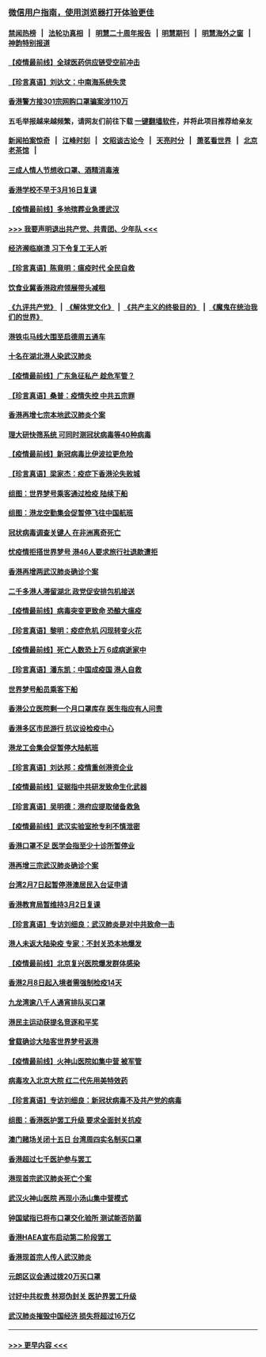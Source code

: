 ### [微信用户指南，使用浏览器打开体验更佳](https://github.com/gfw-breaker/banned-news1/blob/master/indexes/wechat-guide.md?t=0)
#### [禁闻热榜](热点新闻.md?t=0)  &nbsp;&nbsp;|&nbsp;&nbsp; [法轮功真相](https://github.com/gfw-breaker/truth/blob/master/README.md?t=0) &nbsp;&nbsp;|&nbsp;&nbsp; [明慧二十周年报告](https://github.com/gfw-breaker/mh-reports/blob/master/README.md?t=0) &nbsp;&nbsp;|&nbsp;&nbsp;[明慧期刊](https://github.com/gfw-breaker/mh-qikan) &nbsp;&nbsp;|&nbsp;&nbsp; [明慧海外之窗](https://github.com/gfw-breaker/mh-news/blob/master/README.md?t=0) &nbsp;&nbsp;|&nbsp;&nbsp; [神韵特别报道](https://github.com/gfw-breaker/mh-news/blob/master/shenyun.md?t=0)
#### [【疫情最前线】全球医药供应链受空前冲击](../pages/nsc415/n11869614.md?t=02152002) 
#### [【珍言真语】刘达文：中南海系统失灵](../pages/nsc415/n11869465.md?t=02152002) 
#### [香港警方接301宗网购口罩骗案涉110万](../pages/nsc415/n11867572.md?t=02152002) 
#### 五毛举报越来越频繁，请网友们前往下载 [一键翻墙软件](https://github.com/gfw-breaker/ssr-accounts)，并将此项目推荐给亲友
#### [新闻拍案惊奇](https://github.com/gfw-breaker/banned-news1/blob/master/pages/link4.md) &nbsp;&nbsp;|&nbsp;&nbsp; [江峰时刻](https://github.com/gfw-breaker/banned-news1/blob/master/pages/link4.md) &nbsp;&nbsp;|&nbsp;&nbsp; [文昭谈古论今](https://github.com/gfw-breaker/banned-news1/blob/master/pages/link4.md) &nbsp;&nbsp;|&nbsp;&nbsp; [天亮时分](https://github.com/gfw-breaker/banned-news1/blob/master/pages/link4.md) &nbsp;&nbsp;|&nbsp;&nbsp; [萧茗看世界](https://github.com/gfw-breaker/banned-news1/blob/master/pages/link4.md) &nbsp;&nbsp;|&nbsp;&nbsp; [北京老茶馆](https://github.com/gfw-breaker/banned-news1/blob/master/pages/link4.md) &nbsp;&nbsp;|&nbsp;&nbsp; 
#### [三成人情人节想收口罩、酒精消毒液](../pages/nsc415/n11867523.md?t=02152002) 
#### [香港学校不早于3月16日复课](../pages/nsc415/n11867498.md?t=02152002) 
#### [【疫情最前线】多地殡葬业急援武汉](../pages/nsc415/n11866914.md?t=02152002) 
#### [>>> 我要声明退出共产党、共青团、少年队 <<<](https://github.com/begood0513/goodnews/blob/master/quit/letter.md) 
#### [经济濒临崩溃 习下令复工无人听](../pages/nsc415/n11867269.md?t=02152002) 
#### [【珍言真语】陈竟明：瘟疫时代 全民自救](../pages/nsc415/n11866765.md?t=02152002) 
#### [饮食业冀香港政府领展带头减租](../pages/nsc415/n11864876.md?t=02152002) 
#### [《九评共产党》](https://github.com/begood0513/9ping.md/blob/master/README.md) &nbsp;|&nbsp; [《解体党文化》](../../../../jtdwh.md/blob/master/README.md)  &nbsp;|&nbsp; [《共产主义的终极目的》](../../../../gczydzjmd.md/blob/master/README.md) &nbsp;|&nbsp; [《魔鬼在统治我们的世界》](../../../../mgztzwmdsj.md/blob/master/README.md) 
#### [港铁屯马线大围至启德周五通车](../pages/nsc415/n11864842.md?t=02152002) 
#### [十名在湖北港人染武汉肺炎](../pages/nsc415/n11864807.md?t=02152002) 
#### [【疫情最前线】广东急征私产 趁危军管？](../pages/nsc415/n11864205.md?t=02152002) 
#### [【珍言真语】桑普：疫情失控 中共五宗罪](../pages/nsc415/n11864157.md?t=02152002) 
#### [香港再增七宗本地武汉肺炎个案](../pages/nsc415/n11862405.md?t=02152002) 
#### [理大研快筛系统 可同时测冠状病毒等40种病毒](../pages/nsc415/n11862376.md?t=02152002) 
#### [【疫情最前线】新冠病毒比伊波拉更危险](../pages/nsc415/n11862199.md?t=02152002) 
#### [【珍言真语】梁家杰：疫症下香港沦失败城](../pages/nsc415/n11861588.md?t=02152002) 
#### [组图：世界梦号乘客通过检疫 陆续下船](../pages/nsc415/n11858302.md?t=02152002) 
#### [组图：港龙空勤集会促暂停飞往中国航班](../pages/nsc415/n11858190.md?t=02152002) 
#### [冠状病毒调查关键人 在非洲离奇死亡](../pages/nsc415/n11859798.md?t=02152002) 
#### [忧疫情拒搭世界梦号 港46人要求旅行社退款遭拒](../pages/nsc415/n11859849.md?t=02152002) 
#### [香港再增两武汉肺炎确诊个案](../pages/nsc415/n11859833.md?t=02152002) 
#### [二千多港人滞留湖北 政党促安排包机接送](../pages/nsc415/n11859831.md?t=02152002) 
#### [【疫情最前线】病毒突变更致命 恐酿大瘟疫](../pages/nsc415/n11859604.md?t=02152002) 
#### [【珍言真语】黎明：疫症危机 闪现转变火花](../pages/nsc415/n11859199.md?t=02152002) 
#### [【疫情最前线】死亡人数恐上万 6成病逝家中](../pages/nsc415/n11856687.md?t=02152002) 
#### [【珍言真语】潘东凯：中国成疫国 港人自救](../pages/nsc415/n11856962.md?t=02152002) 
#### [世界梦号船员乘客下船](../pages/nsc415/n11856883.md?t=02152002) 
#### [香港公立医院剩一个月口罩库存 医生指应有人问责](../pages/nsc415/n11856875.md?t=02152002) 
#### [香港多区市民游行 抗议设检疫中心](../pages/nsc415/n11856866.md?t=02152002) 
#### [港龙工会集会促暂停大陆航班](../pages/nsc415/n11856840.md?t=02152002) 
#### [【珍言真语】刘达邦：疫情重创港资企业](../pages/nsc415/n11854274.md?t=02152002) 
#### [【疫情最前线】证据指中共研发致命生化武器](../pages/nsc415/n11853087.md?t=02152002) 
#### [【珍言真语】吴明德：港府应提取储备救急](../pages/nsc415/n11852734.md?t=02152002) 
#### [【疫情最前线】武汉实验室抢专利不慎泄密](../pages/nsc415/n11850310.md?t=02152002) 
#### [香港口罩不足 医学会指至少十诊所暂停业](../pages/nsc415/n11850301.md?t=02152002) 
#### [港再增三宗武汉肺炎确诊个案](../pages/nsc415/n11850328.md?t=02152002) 
#### [台湾2月7日起暂停港澳居民入台证申请](../pages/nsc415/n11850304.md?t=02152002) 
#### [香港教育局暂维持3月2日复课](../pages/nsc415/n11850260.md?t=02152002) 
#### [【珍言真语】专访刘细良：武汉肺炎是对中共致命一击](../pages/nsc415/n11849934.md?t=02152002) 
#### [港人未返大陆染疫 专家：不封关恐本地爆发](../pages/nsc415/n11848021.md?t=02152002) 
#### [【疫情最前线】北京复兴医院爆发群体感染](../pages/nsc415/n11847626.md?t=02152002) 
#### [香港2月8日起入境者需强制检疫14天](../pages/nsc415/n11847658.md?t=02152002) 
#### [九龙湾逾八千人通宵排队买口罩](../pages/nsc415/n11847647.md?t=02152002) 
#### [港民主运动获提名竞逐和平奖](../pages/nsc415/n11847633.md?t=02152002) 
#### [曾载确诊大陆客世界梦号返港](../pages/nsc415/n11847608.md?t=02152002) 
#### [【疫情最前线】火神山医院如集中营 被军管](../pages/nsc415/n11847524.md?t=02152002) 
#### [病毒攻入北京大院 红二代先用美特效药](../pages/nsc415/n11847427.md?t=02152002) 
#### [【珍言真语】专访刘细良：新冠状病毒不及共产党的病毒](../pages/nsc415/n11847164.md?t=02152002) 
#### [组图：香港医护罢工升级 要求全面封关抗疫](../pages/nsc415/n11844107.md?t=02152002) 
#### [澳门赌场关闭十五日 台湾周四实名制买口罩](../pages/nsc415/n11845083.md?t=02152002) 
#### [香港超过七千医护参与罢工](../pages/nsc415/n11845051.md?t=02152002) 
#### [港现首宗武汉肺炎死亡个案](../pages/nsc415/n11844998.md?t=02152002) 
#### [武汉火神山医院 再现小汤山集中营模式](../pages/nsc415/n11844763.md?t=02152002) 
#### [钟国斌指已将布口罩交化验所 测试能否防菌](../pages/nsc415/n11842783.md?t=02152002) 
#### [香港HAEA宣布启动第二阶段罢工](../pages/nsc415/n11842723.md?t=02152002) 
#### [香港现首宗人传人武汉肺炎](../pages/nsc415/n11842766.md?t=02152002) 
#### [元朗区议会通过拨20万买口罩](../pages/nsc415/n11842754.md?t=02152002) 
#### [讨好中共权贵 林郑伪封关 医护界罢工升级](../pages/nsc415/n11842359.md?t=02152002) 
#### [武汉肺炎摧毁中国经济 损失将超过16万亿](../pages/nsc415/n11839723.md?t=02152002) 

----
#### [ >>> 更早内容 <<< ](../indexes/nsc415-earlier.md)

